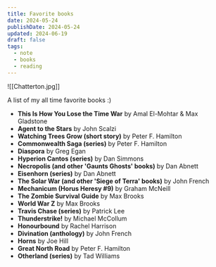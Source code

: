 ```yaml
---
title: Favorite books
date: 2024-05-24
publishDate: 2024-05-24
updated: 2024-06-19
draft: false
tags:
  - note
  - books
  - reading
---
```


![[Chatterton.jpg]]

A list of my all time favorite books :)

- **This Is How You Lose the Time War** by Amal El-Mohtar & Max Gladstone
- **Agent to the Stars** by John Scalzi
- **Watching Trees Grow (short story)** by Peter F. Hamilton
- **Commonwealth Saga (series)** by Peter F. Hamilton
- **Diaspora** by Greg Egan
- **Hyperion Cantos (series)** by Dan Simmons
- **Necropolis (and other 'Gaunts Ghosts' books)** by Dan Abnett
- **Eisenhorn (series)** by Dan Abnett
- **The Solar War (and other 'Siege of Terra' books)** by John French
- **Mechanicum (Horus Heresy #9)** by Graham McNeill
- **The Zombie Survival Guide** by Max Brooks
- **World War Z** by Max Brooks
- **Travis Chase (series)** by Patrick Lee
- **Thunderstrike!** by Michael McCollum
- **Honourbound** by Rachel Harrison
- **Divination (anthology)** by John French
- **Horns** by Joe Hill
- **Great North Road** by Peter F. Hamilton
- **Otherland (series)** by Tad Williams